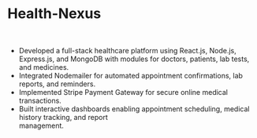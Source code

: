 <h1>Health-Nexus</h1> 
<br>
<ul>
<li> Developed a full-stack healthcare platform using React.js, Node.js, Express.js, and MongoDB with
 modules for doctors, patients, lab tests, and medicines.</li>
 <li> Integrated Nodemailer for automated appointment confirmations, lab reports, and reminders.</li>
 <li> Implemented Stripe Payment Gateway for secure online medical transactions.</li>
 <li> Built interactive dashboards enabling appointment scheduling, medical history tracking, and report</li>
 management.
</ul>
